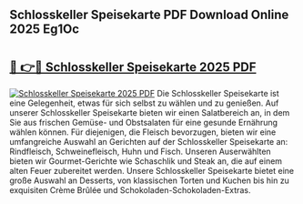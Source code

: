 ## Schlosskeller Speisekarte PDF Download Online 2025 Eg1Oc

# <h2><a href="http://gc84z9i.nevu.top/?p=Schlosskeller+Speisekarte">🔗 👉🔴 Schlosskeller Speisekarte 2025 PDF</a></h2>

[![Schlosskeller Speisekarte 2025 PDF](https://i.imgur.com/dBaPXMq.png)](http://gc84z9i.nevu.top/?p=Schlosskeller+Speisekarte)
Die Schlosskeller Speisekarte ist eine Gelegenheit, etwas für sich selbst zu wählen und zu genießen. Auf unserer Schlosskeller Speisekarte bieten wir einen Salatbereich an, in dem Sie aus frischen Gemüse- und Obstsalaten für eine gesunde Ernährung wählen können. Für diejenigen, die Fleisch bevorzugen, bieten wir eine umfangreiche Auswahl an Gerichten auf der Schlosskeller Speisekarte an: Rindfleisch, Schweinefleisch, Huhn und Fisch. Unseren Auserwählten bieten wir Gourmet-Gerichte wie Schaschlik und Steak an, die auf einem alten Feuer zubereitet werden. Unsere Schlosskeller Speisekarte bietet eine große Auswahl an Desserts, von klassischen Torten und Kuchen bis hin zu exquisiten Crème Brûlée und Schokoladen-Schokoladen-Extras.
